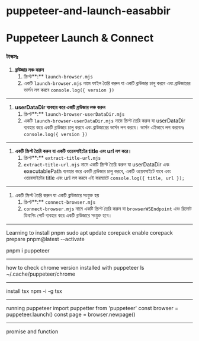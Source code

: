 # puppeteer-and-launch-easabbir

# Puppeteer Launch & Connect

### টাস্কসঃ

1. **ব্রাউজার লঞ্চ করুন**
    1. স্ক্রিপ্ট**:** `launch-browser.mjs` 
    2. একটি `launch-browser.mjs` নামে ফাইল তৈরি করুন যা একটি ব্রাউজার চালু করবে এবং ব্রাউজারের ভার্সন লগ করবে `console.log({ version })`

---

1. **userDataDir ব্যবহার করে একটি ব্রাউজার লঞ্চ করুন**
    1. স্ক্রিপ্ট**:** `launch-browser-userDataDir.mjs` 
    2. একটি `launch-browser-userDataDir.mjs` নামে স্ক্রিপ্ট তৈরি করুন যা userDataDir ব্যবহার করে একটি ব্রাউজার চালু করবে এবং ব্রাউজারের ভার্সন লগ করবে। ভার্সন এইভাবে লগ করবেনঃ `console.log({ version })`

---

1. **একটি স্ক্রিপ্ট তৈরি করুন যা একটি ওয়েবসাইটের title এবং url লগ করে।**
    1. স্ক্রিপ্ট**:** `extract-title-url.mjs` 
    2. `extract-title-url.mjs` নামে একটি স্ক্রিপ্ট তৈরি করুন যা userDataDir এবং executablePath ব্যবহার করে একটি ব্রাউজার চালু করবে, একটি ওয়েবসাইটে যাবে এবং ওয়েবসাইটের title এবং url লগ করবে এই ফরম্যাটে `console.log({ title, url });` 

---

1. একটি স্ক্রিপ্ট তৈরি করুন যা একটি ব্রাউজারে সংযুক্ত হয়
    1. স্ক্রিপ্ট**:** `connect-browser.mjs` 
    2. `connect-browser.mjs` নামে একটি স্ক্রিপ্ট তৈরি করুন যা `browserWSEndpoint` এবং রিমোট ডিবাগিং পোর্ট ব্যবহার করে একটি ব্রাউজারে সংযুক্ত হবে।

---
Learning to install pnpm
sudo apt update
corepack enable
corepack prepare pnpm@latest --activate

pnpm i puppeteer

---
how to check chrome version installed with puppeteer
ls ~/.cache/puppeteer/chrome

---
install tsx
npm -i -g tsx

---
running puppeteer
import puppetter from 'puppeteer'
const browser = puppeteer.launch()
const page = browser.newpage()

---
promise and function 